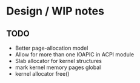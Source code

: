 # Design / WIP notes

## TODO

- Better page-allocation model
- Allow for more than one IOAPIC in ACPI module
- Slab allocator for kernel structures
- mark kernel memory pages global
- kernel allocator free()


